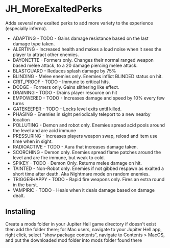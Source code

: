 # JH_MoreExaltedPerks
Adds several new exalted perks to add more variety to the experience (especially inferno).

* ADAPTING - TODO - Gains damage resistance based on the last damage type taken. 
* ALERTING - Increased health and makes a loud noise when it sees the player to attract other enemies.
* BAYONETTE - Formers only. Changes their normal ranged weapon based melee attack, to a 20 damage piercing melee attack.
* BLASTGUARD - Reduces splash damage by 75%
* BLINDING - Melee enemies only. Enemies inflict BLINDED status on hit.
* CRIT_PROOF - TODO - Immune to critical hits.
* DODGE - Formers only. Gains slithering like effect.
* DRAINING - TODO - Drains player resource on hit
* EMPOWERED - TODO - Increases damage and speed by 10% every few turns
* GATEKEEPER - TODO - Locks level exits until killed.
* PHASING - Enemies in sight periodically teleport to a new nearby location
* POLLUTING - Demon and robot only. Enemies spread acid pools around the level and are acid immune
* PRESSURING - Increases players weapon swap, reload and item use time when in sight.
* RADIOACTIVE - TODO - Aura that increases damage taken.
* SCORCHING - Demon only. Enemies spread flame patches around the level and are fire immune, but weak to cold.
* SPIKEY - TODO - Demon Only. Returns melee damage on hit.
* TAINTED - Non-Robot only. Enemies if not gibbed respawn as exalted a short time after death. Aka Nightmare mode on random enemies.
* TRIGGERHAPPY - TODO - Rapid fire weapons only. Fires an extra round in the burst.
* VAMPIRIC - TODO - Heals when it deals damage based on damage dealt.

## Installing

Create a mods folder in your Jupiter Hell game directory if doesn't exist then add the folder there; for Mac users, navigate to your Jupiter Hell app, right click, select "show package contents", navigate to Contents > MacOS, and put the downloaded mod folder into mods folder found there
